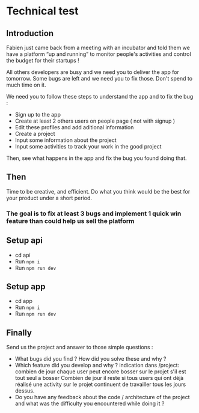 # Technical test

## Introduction

Fabien just came back from a meeting with an incubator and told them we have a platform “up and running” to monitor people's activities and control the budget for their startups !

All others developers are busy and we need you to deliver the app for tomorrow.
Some bugs are left and we need you to fix those. Don't spend to much time on it.

We need you to follow these steps to understand the app and to fix the bug :
 - Sign up to the app
 - Create at least 2 others users on people page ( not with signup )
 - Edit these profiles and add aditional information
 - Create a project
 - Input some information about the project
 - Input some activities to track your work in the good project

Then, see what happens in the app and fix the bug you found doing that.

## Then
Time to be creative, and efficient. Do what you think would be the best for your product under a short period.

### The goal is to fix at least 3 bugs and implement 1 quick win feature than could help us sell the platform

## Setup api

- cd api
- Run `npm i`
- Run `npm run dev`

## Setup app

- cd app
- Run `npm i`
- Run `npm run dev`

## Finally

Send us the project and answer to those simple questions :
- What bugs did you find ? How did you solve these and why ?
- Which feature did you develop and why ?
indication dans /project:
combien de jour chaque user peut encore bosser sur le projet s'il est tout seul a bosser
Combien de jour il reste si tous users qui ont déjà réalisé une activity sur le projet continuent de travailler tous les jours dessus.
- Do you have any feedback about the code / architecture of the project and what was the difficulty you encountered while doing it ?

